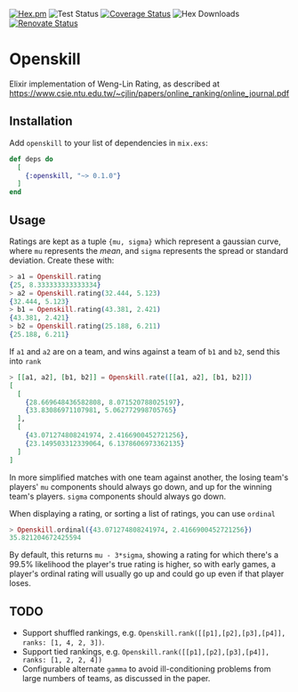 [![Hex.pm](https://img.shields.io/hexpm/v/openskill)](https://hex.pm/packages/openskill)
![Test Status](https://github.com/philihp/openskill/workflows/tests/badge.svg?branch=master)
[![Coverage Status](https://coveralls.io/repos/github/philihp/openskill/badge.svg?branch=master)](https://coveralls.io/github/philihp/openskill?branch=master)
![Hex Downloads](https://img.shields.io/hexpm/dt/openskill)
[![Renovate Status](https://img.shields.io/badge/renovate-enabled-brightgreen.svg)](https://renovatebot.com)

# Openskill

Elixir implementation of Weng-Lin Rating, as described at https://www.csie.ntu.edu.tw/~cjlin/papers/online_ranking/online_journal.pdf

## Installation

Add `openskill` to your list of dependencies in `mix.exs`:

```elixir
def deps do
  [
    {:openskill, "~> 0.1.0"}
  ]
end
```

## Usage

Ratings are kept as a tuple `{mu, sigma}` which represent a gaussian curve, where `mu` represents the *mean*, and `sigma` represents the spread or standard deviation. Create these with:

```elixir
> a1 = Openskill.rating
{25, 8.333333333333334}
> a2 = Openskill.rating(32.444, 5.123)
{32.444, 5.123}
> b1 = Openskill.rating(43.381, 2.421)
{43.381, 2.421}
> b2 = Openskill.rating(25.188, 6.211)
{25.188, 6.211}
```

If `a1` and `a2` are on a team, and wins against a team of `b1` and `b2`, send this into `rank`

```elixir
> [[a1, a2], [b1, b2]] = Openskill.rate([[a1, a2], [b1, b2]])
[
  [
    {28.669648436582808, 8.071520788025197},
    {33.83086971107981, 5.062772998705765}
  ],
  [
    {43.071274808241974, 2.4166900452721256},
    {23.149503312339064, 6.1378606973362135}
  ]
]
```

In more simplified matches with one team against another, the losing team's players' `mu` components should always go down, and up for  the winning team's players. `sigma` components should always go down.

When displaying a rating, or sorting a list of ratings, you can use `ordinal`

```elixir
> Openskill.ordinal({43.071274808241974, 2.4166900452721256})
35.821204672425594
```

By default, this returns `mu - 3*sigma`, showing a rating for which there's a 99.5% likelihood the player's true rating is higher, so with early games, a player's ordinal rating will usually go up and could go up even if that player loses.

## TODO

* Support shuffled rankings, e.g. `Openskill.rank([[p1],[p2],[p3],[p4]], ranks: [1, 4, 2, 3])`.
* Support tied rankings, e.g. `Openskill.rank([[p1],[p2],[p3],[p4]], ranks: [1, 2, 2, 4])`
* Configurable alternate `gamma` to avoid ill-conditioning problems from large numbers of teams, as discussed in the paper.
